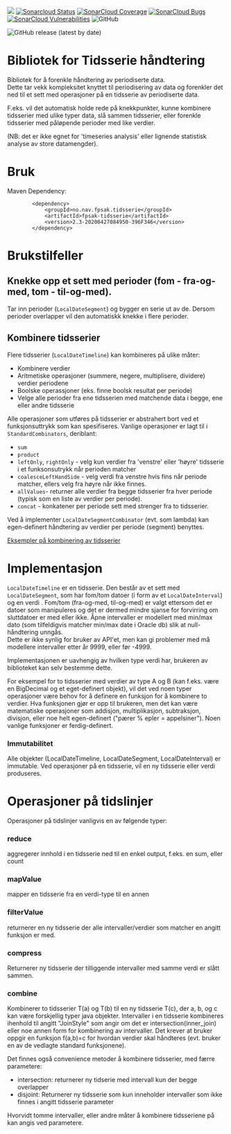 ![](https://github.com/navikt/fp-tidsserie/workflows/Bygg%20og%20deploy/badge.svg) 
[![Sonarcloud Status](https://sonarcloud.io/api/project_badges/measure?project=navikt_fp-tidsserie&metric=alert_status)](https://sonarcloud.io/dashboard?id=navikt_fp-tidsserie) 
[![SonarCloud Coverage](https://sonarcloud.io/api/project_badges/measure?project=navikt_fp-tidsserie&metric=coverage)](https://sonarcloud.io/component_measures/metric/coverage/list?id=navikt_fp-tidsserie)
[![SonarCloud Bugs](https://sonarcloud.io/api/project_badges/measure?project=navikt_fp-tidsserie&metric=bugs)](https://sonarcloud.io/component_measures/metric/reliability_rating/list?id=navikt_fp-tidsserie)
[![SonarCloud Vulnerabilities](https://sonarcloud.io/api/project_badges/measure?project=navikt_fp-tidsserie&metric=vulnerabilities)](https://sonarcloud.io/component_measures/metric/security_rating/list?id=navikt_fp-tidsserie)
![GitHub](https://img.shields.io/github/license/navikt/fp-tidsserie)

![GitHub release (latest by date)](https://img.shields.io/github/v/release/navikt/fp-tidsserie.svg?style=for-the-badge&logo=apache-maven&label=)

# Bibliotek for Tidsserie håndtering
Bibliotek for å forenkle håndtering av periodiserte data.  
Dette tar vekk kompleksitet knyttet til periodisering av data og forenkler det ned til et sett med operasjoner på en tidsserie av periodiserte data.  

F.eks. vil det automatisk holde rede på knekkpunkter, kunne kombinere tidsserier med ulike typer data, slå sammen tidsserier, eller forenkle tidsserier med påløpende perioder med like verdier.

(NB: det er ikke egnet for 'timeseries analysis' eller lignende statistisk analyse av store datamengder).

# Bruk
Maven Dependency:

```        
		<dependency>
			<groupId>no.nav.fpsak.tidsserie</groupId>
			<artifactId>fpsak-tidsserie</artifactId>
			<version>2.3-20200427084950-396F346</version>
		</dependency>
```

# Brukstilfeller

## Knekke opp et sett med perioder (fom - fra-og-med, tom - til-og-med).
Tar inn perioder (`LocalDateSegment`) og bygger en serie ut av de.  Dersom perioder overlapper vil den automatiskk knekke i flere perioder.

## Kombinere tidsserier
Flere tidsserier (`LocalDateTimeline`) kan kombineres på ulike måter:
* Kombinere verdier
* Aritmetiske operasjoner  (summere, negere, multiplisere, dividere) verdier  periodene
* Boolske operassjoner (eks. finne boolsk resultat per periode)
* Velge alle perioder fra ene tidsserien med matchende data i begge, ene eller andre tidsserie

Alle operasjoner som utføres på tidsserier er abstrahert bort ved et funksjonsuttrykk som kan spesifiseres. Vanlige operasjoner er lagt til i `StandardCombinators`, deriblant:
* `sum`
* `product`
* `leftOnly`, `rightOnly` - velg kun verdier fra 'venstre' eller 'høyre' tidsserie i et funksonsutrykk når perioden matcher
* `coalesceLeftHandSide` - velg verdi fra venstre hvis fins når periode matcher, ellers velg fra høyre når ikke finnes.
* `allValues`- returner alle verdier fra begge tidsserier fra hver periode (typisk som en liste av verdier per periode).
* `concat` - konkatener per periode sett med strenger fra to tidsserier.

Ved å implementer `LocalDateSegmentCombinator` (evt. som lambda) kan egen-definert håndtering av verdier per periode (segment) benyttes.


[Eksempler på kombinering av tidsserier](https://github.com/navikt/fp-tidsserie/blob/master/src/test/java/no/nav/fpsak/tidsserie/LocalDateTimelineExamplesTest.java)

# Implementasjon
`LocalDateTimeline` er en tidsserie.  Den består av et sett med `LocalDateSegment`, som har fom/tom datoer (i form av et `LocalDateInterval`) og en verdi <V>. 
Fom/tom (fra-og-med, til-og-med) er valgt ettersom det er datoer som manipuleres og det er dermed mindre sjanse for forvirring om sluttdatoer er med eller ikke. 
Åpne intervaller er modellert med min/max dato (som tilfeldigvis matcher min/max date i Oracle db) slik at null-håndtering unngås.  
Dette er ikke synlig for bruker av API'et, men kan gi problemer med må modellere intervaller etter år 9999, eller før -4999.

Implementasjonen er uavhengig av hvilken type verdi <V> har, brukeren av biblioteket kan selv bestemme dette.

For eksempel for to tidsserier med verdier av type A og B (kan f.eks. være en BigDecimal og et eget-definert objekt), vil det ved noen typer operasjoner være behov for å definere en funksjon for å kombinere to verdier.
Hva funksjonen gjør er opp til brukeren, men det kan være matematiske operasjoner som addisjon, multiplikasjon, subtraksjon, divisjon, eller noe helt egen-definert ("pærer % epler = appelsiner").
Noen vanlige funksjoner er ferdig-definert.

### Immutabilitet
Alle objekter (LocalDateTimeline, LocalDateSegment, LocalDateInterval) er immutable.  Ved operasjoner på en tidsserie, vil en ny tidsserie eller verdi produseres.

# Operasjoner på tidslinjer
Operasjoner på tidslinjer vanligvis en av følgende typer:
### reduce
aggregerer innhold i en tidsserie ned til en enkel output, f.eks. en sum, eller count
### mapValue
mapper en tidsserie fra en verdi-type til en annen
### filterValue
returnerer en ny tidsserie der alle intervaller/verdier som matcher en angitt funksjon er med.
### compress
Returnerer ny tidsserie der tilliggende intervaller med samme verdi er slått sammen.
### combine
Kombinerer to tidsserier T(a) og T(b) til en ny tidsserie T(c), der a, b, og c kan være forskjellig typer java objekter. 
Intervaller i en tidsserie kombineres ihenhold til angitt "JoinStyle" som angir om det er intersection(inner_join) eller noe annen form for kombinering av intervaller. 
Det krever at bruker oppgir en funksjon f(a,b)=c for hvordan verdier skal håndteres (evt. bruker en av de vedlagte standard funksjonene).

Det finnes også convenience metoder å kombinere tidsserier, med færre parametere:
* intersection:  returnerer ny tidserie med intervall kun der begge overlapper
* disjoint: Returnerer ny tidsserie som kun inneholder intervaller som ikke finnes i angitt tidsserie parameter

Hvorvidt tomme intervaller, eller andre måter å kombinere tidsseriene på kan angis ved parametere.

